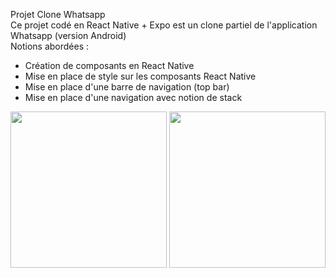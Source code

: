 Projet Clone Whatsapp  
Ce projet codé en React Native + Expo est un clone partiel de l'application Whatsapp (version Android)  
Notions abordées :   
* Création de composants en React Native
* Mise en place de style sur les composants React Native
* Mise en place d'une barre de navigation (top bar)
* Mise en place d'une navigation avec notion de stack

<img src="https://github.com/PaulineWildTeacher/clone-whatsapp/assets/154433634/bf218682-f24f-4a21-9f39-48148f866df8" width="250">
<img src="https://github.com/PaulineWildTeacher/clone-whatsapp/assets/154433634/36198856-706b-4a2a-92b3-ababfe53a2f0" width="250">

